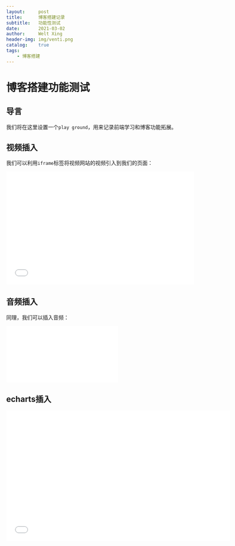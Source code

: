 ```yaml
---
layout:     post
title:      博客搭建记录
subtitle:   功能性测试
date:       2021-03-02
author:     Welt Xing
header-img: img/venti.png
catalog:    true
tags:
    - 博客搭建
---
```


# 博客搭建功能测试

## 导言

我们将在这里设置一个`play ground`，用来记录前端学习和博客功能拓展。

## 视频插入

我们可以利用`iframe`标签将视频网站的视频引入到我们的页面：

<div style="position: relative; padding: 30% 45%;">
<iframe style="position: absolute; width: 100%; height: 100%; left: 0; top: 0;" src="//player.bilibili.com/player.html?aid=712909579&bvid=BV1hD4y1X7Rm&cid=260231284&page=1" scrolling="no" border="0" frameborder="no" framespacing="0" allowfullscreen="true"></iframe>
</div>

## 音频插入

同理，我们可以插入音频：

<iframe src="/file/陈致逸,HOYO-MiX - Letter From Ajax 埃阿斯的回信.mp3" frameborder="no"></iframe>

## echarts插入

<div>
<iframe src="/file/render.html" scrolling="no" allowfullscreen="true" width="600" height="350" frameborder="no"></iframe>
</div>